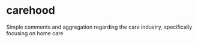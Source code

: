 # carehood
Simple comments and aggregation regarding the care industry, specifically focusing on home care
